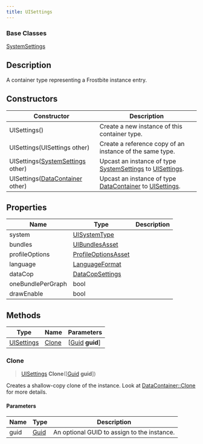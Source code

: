 ```yaml
---
title: UISettings
---
```

### Base Classes

[SystemSettings](/vext/ref/fb/systemsettings/)

## Description

A container type representing a Frostbite instance entry.

## Constructors

| Constructor                                                           | Description                                                                                                 |
| --------------------------------------------------------------------- | ----------------------------------------------------------------------------------------------------------- |
| UISettings()                                                          | Create a new instance of this container type.                                                               |
| UISettings(UISettings other)                                          | Create a reference copy of an instance of the same type.                                                    |
| UISettings([SystemSettings](/vext/ref/fb/systemsettings/) other)                    | Upcast an instance of type [SystemSettings](/vext/ref/fb/systemsettings/) to [UISettings](/vext/ref/fb/uisettings/).                    |
| UISettings([DataContainer](/vext/ref/shared/class/datacontainer) other) | Upcast an instance of type [DataContainer](/vext/ref/shared/class/datacontainer) to [UISettings](/vext/ref/fb/uisettings/). |

## Properties

| Name              | Type                                       | Description |
| ----------------- | ------------------------------------------ | ----------- |
| system            | [UISystemType](/vext/ref/fb/uisystemtype/)               |             |
| bundles           | [UIBundlesAsset](/vext/ref/fb/uibundlesasset/)           |             |
| profileOptions    | [ProfileOptionsAsset](/vext/ref/fb/profileoptionsasset/) |             |
| language          | [LanguageFormat](/vext/ref/fb/languageformat/)           |             |
| dataCop           | [DataCopSettings](/vext/ref/fb/datacopsettings/)         |             |
| oneBundlePerGraph | bool                                       |             |
| drawEnable        | bool                                       |             |

## Methods

| Type                     | Name            | Parameters                                     |
| ------------------------ | --------------- | ---------------------------------------------- |
| [UISettings](/vext/ref/fb/uisettings/) | [Clone](#clone) | \[[Guid](/vext/ref/shared/class/guid) **guid**\] |

### Clone

> [UISettings](/vext/ref/fb/uisettings/) **Clone**(\[[Guid](/vext/ref/shared/class/guid) **guid**\])

Creates a shallow-copy clone of the instance. Look at [DataContainer::Clone](/vext/ref/shared/class/datacontainer#clone) for more details.

#### Parameters

| Name | Type         | Description                                 |
| ---- | ------------ | ------------------------------------------- |
| guid | [Guid](/vext/ref/shared/class/guid/) | An optional GUID to assign to the instance. |
